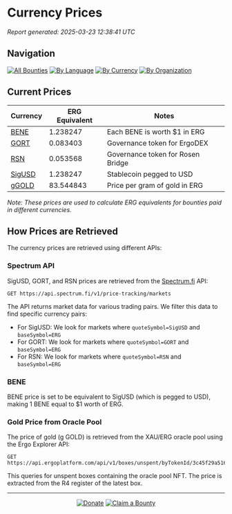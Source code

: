 <!-- GENERATED FILE - DO NOT EDIT DIRECTLY -->
<!-- Generated on: 2025-03-23 12:38:41 -->

# Currency Prices

*Report generated: 2025-03-23 12:38:41 UTC*

## Navigation

[![All Bounties](https://img.shields.io/badge/All%20Bounties-104-blue)](all.md) [![By Language](https://img.shields.io/badge/By%20Language-6-green)](summary.md#languages) [![By Currency](https://img.shields.io/badge/By%20Currency-6-yellow)](summary.md#currencies) [![By Organization](https://img.shields.io/badge/By%20Organization-8-orange)](summary.md#projects)

## Current Prices

| Currency | ERG Equivalent | Notes |
|----------|----------------|-------|
| [BENE](by_currency/bene.md) | 1.238247 | Each BENE is worth $1 in ERG |
| [GORT](by_currency/gort.md) | 0.083403 | Governance token for ErgoDEX |
| [RSN](by_currency/rsn.md) | 0.053568 | Governance token for Rosen Bridge |
| [SigUSD](by_currency/sigusd.md) | 1.238247 | Stablecoin pegged to USD |
| [gGOLD](by_currency/ggold.md) | 83.544843 | Price per gram of gold in ERG |

*Note: These prices are used to calculate ERG equivalents for bounties paid in different currencies.*

## How Prices are Retrieved

The currency prices are retrieved using different APIs:

### Spectrum API

SigUSD, GORT, and RSN prices are retrieved from the [Spectrum.fi](https://spectrum.fi/) API:

```
GET https://api.spectrum.fi/v1/price-tracking/markets
```

The API returns market data for various trading pairs. We filter this data to find specific currency pairs:

- For SigUSD: We look for markets where `quoteSymbol=SigUSD` and `baseSymbol=ERG`
- For GORT: We look for markets where `quoteSymbol=GORT` and `baseSymbol=ERG`
- For RSN: We look for markets where `quoteSymbol=RSN` and `baseSymbol=ERG`

### BENE

BENE price is set to be equivalent to SigUSD (which is pegged to USD), making 1 BENE equal to $1 worth of ERG.

### Gold Price from Oracle Pool

The price of gold (g GOLD) is retrieved from the XAU/ERG oracle pool using the Ergo Explorer API:

```
GET https://api.ergoplatform.com/api/v1/boxes/unspent/byTokenId/3c45f29a5165b030fdb5eaf5d81f8108f9d8f507b31487dd51f4ae08fe07cf4a
```

This queries for unspent boxes containing the oracle pool NFT. The price is extracted from the R4 register of the latest box.



---

<div align="center">
  <p>
    <a href="../docs/donate.md"><img src="https://img.shields.io/badge/❤️%20Donate-F44336" alt="Donate"></a>
    <a href="../docs/bounty-submission-guide.md#reserving-a-bounty"><img src="https://img.shields.io/badge/🔒%20How%20To%20Claim-4CAF50" alt="Claim a Bounty"></a>
  </p>
</div>


<!-- END OF GENERATED CONTENT -->
